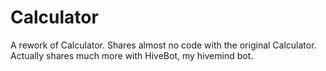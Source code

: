 # Calculator
A rework of Calculator. Shares almost no code with the original Calculator.
Actually shares much more with HiveBot, my hivemind bot.
